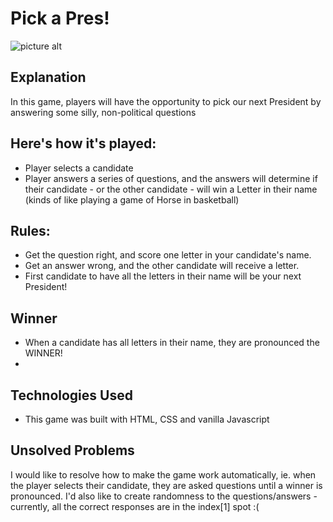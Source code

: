 # Pick a Pres! #

![picture alt](https://ferizalramli.files.wordpress.com/2016/03/screen-shot-2015-10-07-at-11-11-39-am.png "Clinton vs Trump")



## Explanation ##
In this game, players will have the opportunity to pick our next President by answering some silly, non-political questions

## Here's how it's played: ##
- Player selects a candidate
- Player answers a series of questions, and the answers will determine if their candidate - or the other candidate - will win a Letter in their name (kinds of like playing a game of Horse in basketball)

## Rules: ##
- Get the question right, and score one letter in your candidate's name. 
- Get an answer wrong, and the other candidate will receive a letter.
- First candidate to have all the letters in their name will be your next President!

## Winner ##
- When a candidate has all letters in their name, they are pronounced the WINNER!
- 

## Technologies Used ##
- This game was built with HTML, CSS and vanilla Javascript

## Unsolved Problems ##
I would like to resolve how to make the game work automatically, ie. when the player selects their candidate, they are asked questions until a winner is pronounced. I'd also like to create randomness to the questions/answers - currently, all the correct responses are in the index[1] spot :( 


